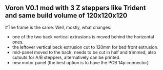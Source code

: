 ## Voron V0.1 mod with 3 Z steppers like Trident and same build volume of 120x120x120

#The frame is the same. Well, mostly, what changes:
- one of the two back vertical extrusions is moved behind the horizontal ones.
- the leftover vertical beck extrusion cut to 120mm for bed front extrusion.
- mid-panel moved to the back, needs to be cut in half and trimmed, also cutouts for A/B steppers, alternatively can be printed.
- new motor panel (the best option is to have the PCB 14p connector)
